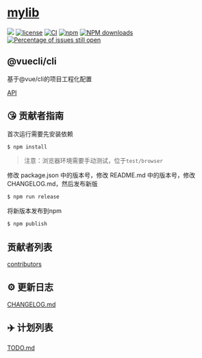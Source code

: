 # [mylib](https://github.com/hongjia/mylib)

[![](https://img.shields.io/badge/Powered%20by-jslib%20base-brightgreen.svg)](https://github.com/yanhaijing/jslib-base)
[![license](https://img.shields.io/badge/license-MIT-blue.svg)](https://github.com/hongjia/mylib/blob/master/LICENSE)
[![CI](https://github.com/hongjia/mylib/actions/workflows/ci.yml/badge.svg?branch=master)](https://github.com/hongjia/mylib/actions/workflows/ci.yml)
[![npm](https://img.shields.io/badge/npm-0.1.0-orange.svg)](https://www.npmjs.com/package/@ml-cli/build)
[![NPM downloads](http://img.shields.io/npm/dm/mylib.svg?style=flat-square)](http://www.npmtrends.com/@ml-cli/build)
[![Percentage of issues still open](http://isitmaintained.com/badge/open/hongjia/mylib.svg)](http://isitmaintained.com/project/hongjia/mylib 'Percentage of issues still open')

## @vuecli/cli

基于@vue/cli的项目工程化配置

[API](./doc/api.md)

## :kissing_heart: 贡献者指南

首次运行需要先安装依赖

```bash
$ npm install
```

> 注意：浏览器环境需要手动测试，位于`test/browser`

修改 package.json 中的版本号，修改 README.md 中的版本号，修改 CHANGELOG.md，然后发布新版

```bash
$ npm run release
```

将新版本发布到npm

```bash
$ npm publish
```

## 贡献者列表

[contributors](https://github.com/hongjia/mylib/graphs/contributors)

## :gear: 更新日志

[CHANGELOG.md](./CHANGELOG.md)

## :airplane: 计划列表

[TODO.md](./TODO.md)

